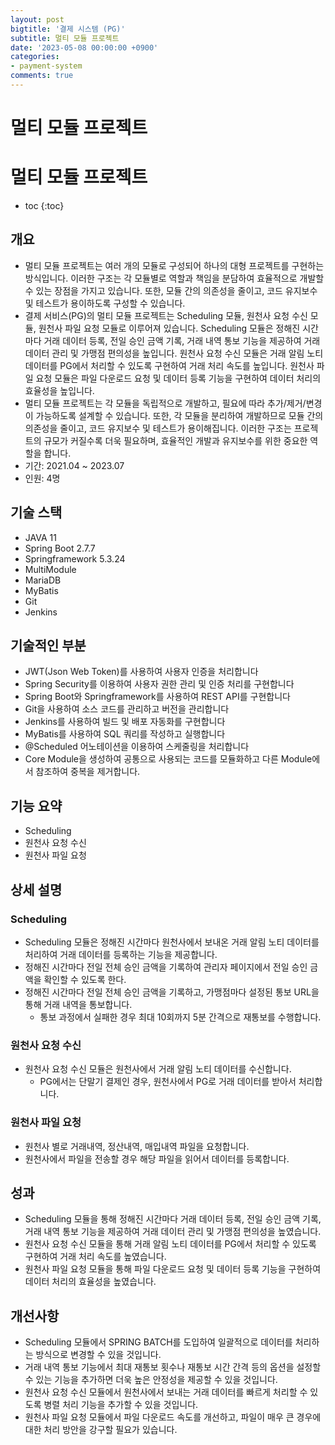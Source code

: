 ```yaml
---
layout: post
bigtitle: '결제 시스템 (PG)'
subtitle: 멀티 모듈 프로젝트
date: '2023-05-08 00:00:00 +0900'
categories:
- payment-system
comments: true
---
```


# 멀티 모듈 프로젝트

# 멀티 모듈 프로젝트
* toc
{:toc}

## 개요
+ 멀티 모듈 프로젝트는 여러 개의 모듈로 구성되어 하나의 대형 프로젝트를 구현하는 방식입니다. 이러한 구조는 각 모듈별로 역할과 책임을 분담하여 효율적으로 개발할 수 있는 장점을 가지고 있습니다. 또한, 모듈 간의 의존성을 줄이고, 코드 유지보수 및 테스트가 용이하도록 구성할 수 있습니다.
+ 결제 서비스(PG)의 멀티 모듈 프로젝트는 Scheduling 모듈, 원천사 요청 수신 모듈, 원천사 파일 요청 모듈로 이루어져 있습니다. Scheduling 모듈은 정해진 시간마다 거래 데이터 등록, 전일 승인 금액 기록, 거래 내역 통보 기능을 제공하여 거래 데이터 관리 및 가맹점 편의성을 높입니다. 원천사 요청 수신 모듈은 거래 알림 노티 데이터를 PG에서 처리할 수 있도록 구현하여 거래 처리 속도를 높입니다. 원천사 파일 요청 모듈은 파일 다운로드 요청 및 데이터 등록 기능을 구현하여 데이터 처리의 효율성을 높입니다.
+ 멀티 모듈 프로젝트는 각 모듈을 독립적으로 개발하고, 필요에 따라 추가/제거/변경이 가능하도록 설계할 수 있습니다. 또한, 각 모듈을 분리하여 개발하므로 모듈 간의 의존성을 줄이고, 코드 유지보수 및 테스트가 용이해집니다. 이러한 구조는 프로젝트의 규모가 커질수록 더욱 필요하며, 효율적인 개발과 유지보수를 위한 중요한 역할을 합니다.
+ 기간: 2021.04 ~ 2023.07
+ 인원: 4명

## 기술 스택
+ JAVA 11
+ Spring Boot 2.7.7
+ Springframework 5.3.24
+ MultiModule
+ MariaDB
+ MyBatis
+ Git
+ Jenkins

## 기술적인 부분
+ JWT(Json Web Token)를 사용하여 사용자 인증을 처리합니다
+ Spring Security를 이용하여 사용자 권한 관리 및 인증 처리를 구현합니다
+ Spring Boot와 Springframework를 사용하여 REST API를 구현합니다
+ Git을 사용하여 소스 코드를 관리하고 버전을 관리합니다
+ Jenkins를 사용하여 빌드 및 배포 자동화를 구현합니다
+ MyBatis를 사용하여 SQL 쿼리를 작성하고 실행합니다
+ @Scheduled 어노테이션을 이용하여 스케줄링을 처리합니다
+ Core Module을 생성하여 공통으로 사용되는 코드를 모듈화하고 다른 Module에서 참조하여 중복을 제거합니다. 

## 기능 요약
+ Scheduling
+ 원천사 요청 수신
+ 원천사 파일 요청

## 상세 설명

### Scheduling
+ Scheduling 모듈은 정해진 시간마다 원천사에서 보내온 거래 알림 노티 데이터를 처리하여 거래 데이터를 등록하는 기능을 제공합니다.
+ 정해진 시간마다 전일 전체 승인 금액을 기록하여 관리자 페이지에서 전일 승인 금액을 확인할 수 있도록 한다.
+ 정해진 시간마다 전일 전체 승인 금액을 기록하고, 가맹점마다 설정된 통보 URL을 통해 거래 내역을 통보합니다.
  + 통보 과정에서 실패한 경우 최대 10회까지 5분 간격으로 재통보를 수행합니다.

### 원천사 요청 수신
+ 원천사 요청 수신 모듈은 원천사에서 거래 알림 노티 데이터를 수신합니다.
  + PG에서는 단말기 결제인 경우, 원천사에서 PG로 거래 데이터를 받아서 처리합니다.

### 원천사 파일 요청
+ 원천사 별로 거래내역, 정산내역, 매입내역 파일을 요청합니다.
+ 원천사에서 파일을 전송할 경우 해당 파일을 읽어서 데이터를 등록합니다.

## 성과
+ Scheduling 모듈을 통해 정해진 시간마다 거래 데이터 등록, 전일 승인 금액 기록, 거래 내역 통보 기능을 제공하여 거래 데이터 관리 및 가맹점 편의성을 높였습니다.
+ 원천사 요청 수신 모듈을 통해 거래 알림 노티 데이터를 PG에서 처리할 수 있도록 구현하여 거래 처리 속도를 높였습니다.
+ 원천사 파일 요청 모듈을 통해 파일 다운로드 요청 및 데이터 등록 기능을 구현하여 데이터 처리의 효율성을 높였습니다.

## 개선사항
+ Scheduling 모듈에서 SPRING BATCH를 도입하여 일괄적으로 데이터를 처리하는 방식으로 변경할 수 있을 것입니다.
+ 거래 내역 통보 기능에서 최대 재통보 횟수나 재통보 시간 간격 등의 옵션을 설정할 수 있는 기능을 추가하면 더욱 높은 안정성을 제공할 수 있을 것입니다.
+ 원천사 요청 수신 모듈에서 원천사에서 보내는 거래 데이터를 빠르게 처리할 수 있도록 병렬 처리 기능을 추가할 수 있을 것입니다.
+ 원천사 파일 요청 모듈에서 파일 다운로드 속도를 개선하고, 파일이 매우 큰 경우에 대한 처리 방안을 강구할 필요가 있습니다.


